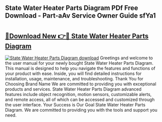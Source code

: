 ## State Water Heater Parts Diagram PDf Free Download - Part-aAv Service Owner Guide sfYa1

# <h2><a href="http://dfsyl1.blite.top/?on=State+Water+Heater+Parts+Diagram">🔗Download New 👉🔴 State Water Heater Parts Diagram</a></h2>

[![State Water Heater Parts Diagram download](https://i.imgur.com/lujVjoI.png)](http://dfsyl1.blite.top/?on=State+Water+Heater+Parts+Diagram)
Greetings and welcome to the user manual for your newly bought State Water Heater Parts Diagram. This manual is designed to help you navigate the features and functions of your product with ease. Inside, you will find detailed instructions for installation, usage, maintenance, and troubleshooting. Thank You for Choosing Brand Name We are committed to providing you with exceptional products and services. State Water Heater Parts Diagram advanced features include object recognition, motion sensors, customizable alerts, and remote access, all of which can be accessed and customized through the user interface. Your Success is Our Goal State Water Heater Parts Diagram. We are committed to providing you with the tools and support you need.
